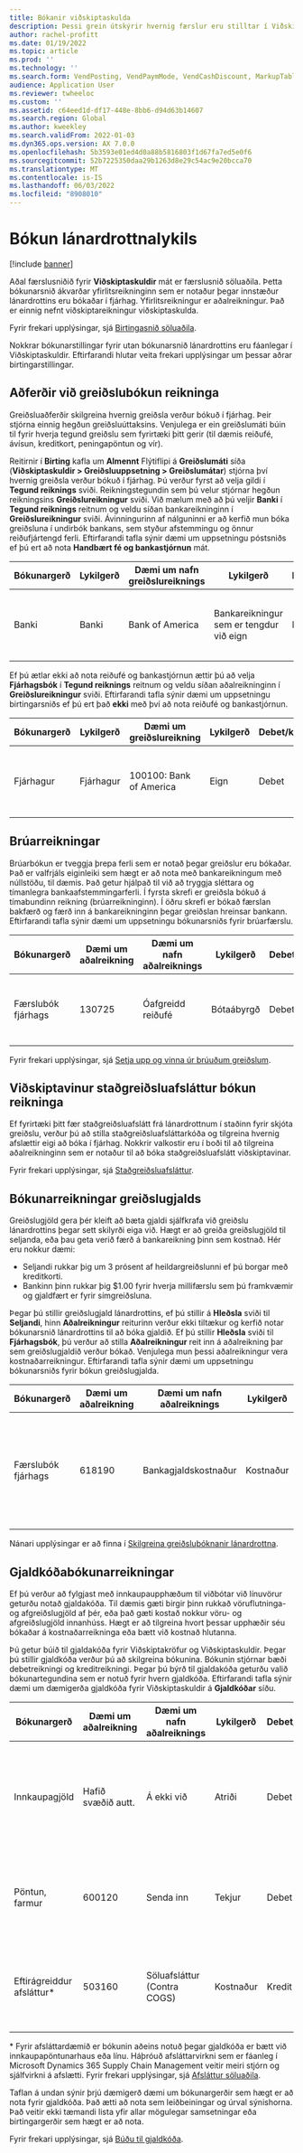 ```yaml
---
title: Bókanir viðskiptaskulda
description: Þessi grein útskýrir hvernig færslur eru stilltar í Viðskiptaskuldir og gefur dæmi um bókunarstillingar.
author: rachel-profitt
ms.date: 01/19/2022
ms.topic: article
ms.prod: ''
ms.technology: ''
ms.search.form: VendPosting, VendPaymMode, VendCashDiscount, MarkupTable\_Vend, VendPaymFee
audience: Application User
ms.reviewer: twheeloc
ms.custom: ''
ms.assetid: c64eed1d-df17-448e-8bb6-d94d63b14607
ms.search.region: Global
ms.author: kweekley
ms.search.validFrom: 2022-01-03
ms.dyn365.ops.version: AX 7.0.0
ms.openlocfilehash: 5b3593e01ed4d0a88b5816803f1d67fa7ed5e0f6
ms.sourcegitcommit: 52b7225350daa29b1263d8e29c54ac9e20bcca70
ms.translationtype: MT
ms.contentlocale: is-IS
ms.lasthandoff: 06/03/2022
ms.locfileid: "8908010"
---
```

# <a name="accounts-payable-posting"></a>Bókun lánardrottnalykils

[!include [banner](../includes/banner.md)]

Aðal færslusniðið fyrir **Viðskiptaskuldir** mát er færslusnið söluaðila. Þetta bókunarsnið ákvarðar yfirlitsreikninginn sem er notaður þegar innstæður lánardrottins eru bókaðar í fjárhag. Yfirlitsreikningur er aðalreikningur. Það er einnig nefnt viðskiptareikningur viðskiptaskulda.

Fyrir frekari upplýsingar, sjá [Birtingasnið söluaðila](../accounts-payable/vendor-posting-profiles.md).

Nokkrar bókunarstillingar fyrir utan bókunarsnið lánardrottins eru fáanlegar í Viðskiptaskuldir. Eftirfarandi hlutar veita frekari upplýsingar um þessar aðrar birtingarstillingar.

## <a name="methods-of-payment-posting-accounts"></a>Aðferðir við greiðslubókun reikninga

Greiðsluaðferðir skilgreina hvernig greiðsla verður bókuð í fjárhag. Þeir stjórna einnig hegðun greiðsluúttaksins. Venjulega er ein greiðslumáti búin til fyrir hverja tegund greiðslu sem fyrirtæki þitt gerir (til dæmis reiðufé, ávísun, kreditkort, peningapöntun og vír).

Reitirnir í **Birting** kafla um **Almennt** Flýtiflipi á **Greiðslumáti** síða (**Viðskiptaskuldir > Greiðsluuppsetning > Greiðslumátar**) stjórna því hvernig greiðsla verður bókuð í fjárhag. Þú verður fyrst að velja gildi í **Tegund reiknings** sviði. Reikningstegundin sem þú velur stjórnar hegðun reikningsins **Greiðslureikningur** sviði. Við mælum með að þú veljir **Banki** í **Tegund reiknings** reitnum og veldu síðan bankareikninginn í **Greiðslureikningur** sviði. Ávinningurinn af nálguninni er að kerfið mun bóka greiðsluna í undirbók bankans, sem styður afstemmingu og önnur reiðufjártengd ferli. Eftirfarandi tafla sýnir dæmi um uppsetningu póstsniðs ef þú ert að nota **Handbært fé og bankastjórnun** mát.

| Bókunargerð | Lykilgerð | Dæmi um nafn greiðslureiknings | Lykilgerð | Debet/kredit? | Millireikningur | Lýsing |
|--------------|--------------|------------------------------|--------------|---------------|------------------|-------------|
| Banki | Banki | Bank of America | Bankareikningur sem er tengdur við eign | Debet | Nr. | Fyrir hvern greiðslumáta skaltu slá inn aðalreikninginn í **Greiðslureikningur** sviði. |

Ef þú ætlar ekki að nota reiðufé og bankastjórnun ættir þú að velja **Fjárhagsbók** í **Tegund reiknings** reitnum og veldu síðan aðalreikninginn í **Greiðslureikningur** sviði. Eftirfarandi tafla sýnir dæmi um uppsetningu birtingarsniðs ef þú ert það **ekki** með því að nota reiðufé og bankastjórnun.

| Bókunargerð | Lykilgerð |Dæmi um greiðslureikning | Lykilgerð | Debet/kredit? | Millireikningur | Lýsing |
|--------------|--------------|------------------------|--------------|---------------|------------------|-------------|
| Fjárhagur | Fjárhagur | 100100: Bank of America | Eign | Debet | Nr. | Fyrir hvern greiðslumáta skaltu slá inn aðalreikninginn í **Greiðslureikningur** sviði. |

## <a name="bridging-accounts"></a>Brúarreikningar

Brúarbókun er tveggja þrepa ferli sem er notað þegar greiðslur eru bókaðar. Það er valfrjáls eiginleiki sem hægt er að nota með bankareikningum með núllstöðu, til dæmis. Það getur hjálpað til við að tryggja sléttara og tímanlegra bankaafstemmingarferli. Í fyrsta skrefi er greiðsla bókuð á tímabundinn reikning (brúarreikninginn). Í öðru skrefi er bókað færslan bakfærð og færð inn á bankareikninginn þegar greiðslan hreinsar bankann. Eftirfarandi tafla sýnir dæmi um uppsetningu bókunarsniðs fyrir brúarfærslu.

| Bókunargerð | Dæmi um aðalreikning | Dæmi um nafn aðalreiknings | Lykilgerð | Debet/kredit? | Millireikningur | Lýsing |
|--------------|----------------------|---------------------------|--------------|---------------|------------------|-------------|
| Færslubók fjárhags | 130725 | Óafgreidd reiðufé | Bótaábyrgð | Debet | Já | Fyrir hvern greiðslumáta skaltu slá inn aðalreikninginn í **Brúarreikningur** sviði. |

Fyrir frekari upplýsingar, sjá [Setja upp og vinna úr brúuðum greiðslum](../accounts-receivable/set-up-and-process-bridged-payments.md).

## <a name="customer-cash-discounts-posting-accounts"></a>Viðskiptavinur staðgreiðsluafsláttur bókun reikninga

Ef fyrirtæki þitt fær staðgreiðsluafslátt frá lánardrottnum í staðinn fyrir skjóta greiðslu, verður þú að stilla staðgreiðsluafsláttarkóða og tilgreina hvernig afslættir eigi að bóka í fjárhag. Nokkrir valkostir eru í boði til að tilgreina aðalreikninginn sem er notaður til að bóka staðgreiðsluafslátt viðskiptavinar.

Fyrir frekari upplýsingar, sjá [Staðgreiðsluafsláttur](../cash-bank-management/cash-discounts.md).

## <a name="payment-fee-posting-accounts"></a>Bókunarreikningar greiðslugjalds

Greiðslugjöld gera þér kleift að bæta gjaldi sjálfkrafa við greiðslu lánardrottins þegar sett skilyrði eiga við. Hægt er að greiða greiðslugjöld til seljanda, eða þau geta verið færð á bankareikning þinn sem kostnað. Hér eru nokkur dæmi:

- Seljandi rukkar þig um 3 prósent af heildargreiðslunni ef þú borgar með kreditkorti.
- Bankinn þinn rukkar þig $1.00 fyrir hverja millifærslu sem þú framkvæmir og gjaldfært er fyrir símgreiðsluna.

Þegar þú stillir greiðslugjald lánardrottins, ef þú stillir á **Hleðsla** sviði til **Seljandi**, hinn **Aðalreikningur** reiturinn verður ekki tiltækur og kerfið notar bókunarsnið lánardrottins til að bóka gjaldið. Ef þú stillir **Hleðsla** sviði til **Fjárhagsbók**, þú verður að stilla **Aðalreikningur** reit inn á aðalreikning þar sem greiðslugjaldið verður bókað. Venjulega mun þessi aðalreikningur vera kostnaðarreikningur. Eftirfarandi tafla sýnir dæmi um uppsetningu bókunarsniðs fyrir bókun greiðslugjalda.

| Bókunargerð | Dæmi um aðalreikning | Dæmi um nafn aðalreiknings | Lykilgerð | Debet/kredit? | Millireikningur | Lýsing |
|--------------|----------------------|---------------------------|--------------|----------------|------------------|-------------|
| Færslubók fjárhags | 618190 | Bankagjaldskostnaður | Kostnaður | Debet | Nr. | Ef **Fjárhagsbók** er valið í **Hleðsla** reit, veldu þennan reikning í **Aðalreikningur** sviði á **Greiðslugjald** síðu. |

Nánari upplýsingar er að finna í [Skilgreina greiðsluþóknanir lánardrottna](../accounts-payable/tasks/define-vendor-payment-fees.md).

## <a name="charges-code-posting-accounts"></a>Gjaldkóðabókunarreikningar

Ef þú verður að fylgjast með innkaupaupphæðum til viðbótar við línuvörur geturðu notað gjaldakóða. Til dæmis gæti birgir þinn rukkað vöruflutninga- og afgreiðslugjöld af þér, eða það gæti kostað nokkur vöru- og afgreiðslugjöld innanhúss. Hægt er að tilgreina hvort þessar upphæðir séu bókaðar á kostnaðarreikninga eða bætt við kostnað hlutanna.

Þú getur búið til gjaldakóða fyrir Viðskiptakröfur og Viðskiptaskuldir. Þegar þú stillir gjaldkóða verður þú að skilgreina bókunina. Bókunin stjórnar bæði debetreikningi og kreditreikningi. Þegar þú býrð til gjaldakóða geturðu valið bókunartegundina sem er notuð fyrir hvern gjaldkóða. Eftirfarandi tafla sýnir dæmi um dæmigerða gjaldkóða fyrir Viðskiptaskuldir á **Gjaldkóðar** síðu.

| Bókunargerð | Dæmi um aðalreikning | Dæmi um nafn aðalreiknings | Lykilgerð | Debet/kredit? | Millireikningur | Lýsing |
|--------------|----------------------|---------------------------|--------------|---------------|------------------|-------------|
| Innkaupagjöld | Hafið svæðið autt. | Á ekki við | Atriði | Debet | Nr. | **Dæmi um kaupgjald fyrir vöru:** </p><ul><li>**Debettegund** reit =**Atriði**</li><li>  **Kredittegund** reit =**Viðskiptavinur/seljandi**.</li><li> Vörubókunin notar aðalreikninginn úr birgðabókunarsniðinu. |
| Pöntun, farmur | 600120 | Senda inn | Tekjur | Debet | Nr. | **Dæmi um vöruflutninga sem greiddur er til seljanda:** </p><ul><li>**Debettegund** reit =**Fjárhagsreikningur**</li><li> **Kredittegund** reit =**Viðskiptavinur/seljandi** |
| Eftirágreiddur afsláttur\* | 503160 | Söluafsláttur (Contra COGS)| Kostnaður | Kredit | Nr. | **Dæmi um afslátt frá seljanda:**</p><ul><li>**Debettegund** reit =**Viðskiptavinur/seljandi**</li><li>**Kredittegund** reit =**Fjárhagsreikningur** |

\* Fyrir afsláttardæmið er bókunin aðeins notuð þegar gjaldkóða er bætt við innkaupapöntunarhaus eða línu. Háþróuð afsláttarvirkni sem er fáanleg í Microsoft Dynamics 365 Supply Chain Management veitir meiri stjórn og sjálfvirkni á afslætti. Fyrir frekari upplýsingar, sjá [Afsláttur söluaðila](../../supply-chain//procurement/vendor-rebates.md).

Taflan á undan sýnir þrjú dæmigerð dæmi um bókunargerðir sem hægt er að nota fyrir gjaldkóða. Það ætti að nota sem leiðbeiningar og úrval sýnishorna. Það veitir ekki tæmandi lista yfir allar mögulegar samsetningar eða birtingargerðir sem hægt er að nota.

Fyrir frekari upplýsingar, sjá [Búðu til gjaldkóða](../accounts-receivable/create-charges-codes.md).
